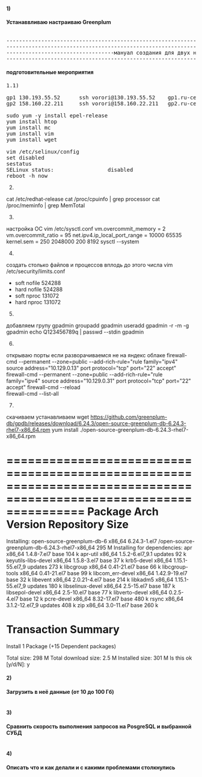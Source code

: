 #### 1)

#### Устанаввливаю настраиваю Greenplum

<pre>
</pre>



<pre>
---------------------------------------------------------------------------------------------------------------------------------------
---------------------------------------------------------------------------------------------------------------------------------------
----------------------------------мануал создания для двух нод шесть сегментов  START--------------------------------------------------
---------------------------------------------------------------------------------------------------------------------------------------
</pre>


#### подготовительные мероприятия 
<pre>
1.1) 

gp1 130.193.55.52      ssh vorori@130.193.55.52    gp1.ru-central1.internal
gp2 158.160.22.211     ssh vorori@158.160.22.211   gp2.ru-central1.internal

sudo yum -y install epel-release
yum install htop
yum install mc
yum install vim
yum install wget

vim /etc/selinux/config
set disabled
sestatus
SELinux status:                 disabled
reboot -h now
</pre>


2)
cat /etc/redhat-release
cat /proc/cpuinfo | grep processor
cat /proc/meminfo  | grep MemTotal


3)
настройка ОС
vim /etc/sysctl.conf
vm.overcommit_memory = 2
vm.overcommit_ratio = 95 
net.ipv4.ip_local_port_range = 10000 65535 
kernel.sem = 250 2048000 200 8192
sysctl --system


4)
создать столько файлов и процессов вплодь до этого числа
vim /etc/security/limits.conf 
* soft nofile 524288
* hard nofile 524288
* soft nproc 131072
* hard nproc 131072


5)
добавляем групу gpadmin
groupadd gpadmin
useradd gpadmin -r -m -g gpadmin
echo Q123456789q | passwd --stdin gpadmin


6)
открываю порты если разворачиваемся не на яндекс облаке
firewall-cmd --permanent --zone=public --add-rich-rule="rule family="ipv4" source address="10.129.0.13" port protocol="tcp" port="22" accept"
firewall-cmd --permanent --zone=public --add-rich-rule="rule family="ipv4" source address="10.129.0.31" port protocol="tcp" port="22" accept"
firewall-cmd --reload		
firewall-cmd --list-all		


7)
скачиваем устанавливаем
wget https://github.com/greenplum-db/gpdb/releases/download/6.24.3/open-source-greenplum-db-6.24.3-rhel7-x86_64.rpm
yum install ./open-source-greenplum-db-6.24.3-rhel7-x86_64.rpm


===================================================================================================================
 Package                       Arch      Version            Repository                                        Size
===================================================================================================================
Installing:
 open-source-greenplum-db-6    x86_64    6.24.3-1.el7       /open-source-greenplum-db-6.24.3-rhel7-x86_64    295 M
Installing for dependencies:
 apr                           x86_64    1.4.8-7.el7        base                                             104 k
 apr-util                      x86_64    1.5.2-6.el7_9.1    updates                                           92 k
 keyutils-libs-devel           x86_64    1.5.8-3.el7        base                                              37 k
 krb5-devel                    x86_64    1.15.1-55.el7_9    updates                                          273 k
 libcgroup                     x86_64    0.41-21.el7        base                                              66 k
 libcgroup-tools               x86_64    0.41-21.el7        base                                              99 k
 libcom_err-devel              x86_64    1.42.9-19.el7      base                                              32 k
 libevent                      x86_64    2.0.21-4.el7       base                                             214 k
 libkadm5                      x86_64    1.15.1-55.el7_9    updates                                          180 k
 libselinux-devel              x86_64    2.5-15.el7         base                                             187 k
 libsepol-devel                x86_64    2.5-10.el7         base                                              77 k
 libverto-devel                x86_64    0.2.5-4.el7        base                                              12 k
 pcre-devel                    x86_64    8.32-17.el7        base                                             480 k
 rsync                         x86_64    3.1.2-12.el7_9     updates                                          408 k
 zip                           x86_64    3.0-11.el7         base                                             260 k

Transaction Summary
===================================================================================================================
Install  1 Package (+15 Dependent packages)

Total size: 298 M
Total download size: 2.5 M
Installed size: 301 M
Is this ok [y/d/N]: y




#### 2)

#### Загрузить в неё данные (от 10 до 100 Гб)

<pre>
</pre>

#### 3)

#### Сравнить скорость выполнения запросов на PosgreSQL и выбранной СУБД


<pre>
</pre>


#### 4)

#### Описать что и как делали и с какими проблемами столкнулись

<pre>
</pre>